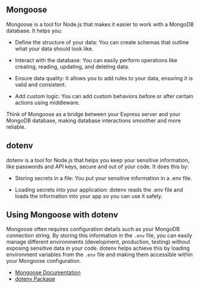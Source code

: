 ## Mongoose

Mongoose is a tool for Node.js that makes it easier to work with a MongoDB database. It helps you:

- Define the structure of your data: You can create schemas that outline what your data should look like.

- Interact with the database: You can easily perform operations like creating, reading, updating, and deleting data.

- Ensure data quality: It allows you to add rules to your data, ensuring it is valid and consistent.

- Add custom logic: You can add custom behaviors before or after certain actions using middleware.

Think of Mongoose as a bridge between your Express server and your MongoDB database, making database interactions smoother and more reliable.

## dotenv

dotenv is a tool for Node.js that helps you keep your sensitive information, like passwords and API keys, secure and out of your code. It does this by:

- Storing secrets in a file: You put your sensitive information in a .env file.

- Loading secrets into your application: dotenv reads the .env file and loads the information into your app so you can use it safely.

## Using Mongoose with dotenv

Mongoose often requires configuration details such as your MongoDB connection string. By storing this information in the `.env` file, you can easily manage different environments (development, production, testing) without exposing sensitive data in your code. dotenv helps achieve this by loading environment variables from the `.env` file and making them accessible within your Mongoose configuration.


- [Mongoose Documentation](https://mongoosejs.com/docs/)
- [dotenv Package](https://www.npmjs.com/package/dotenv)